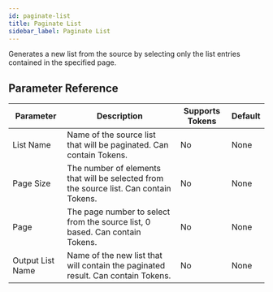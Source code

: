 ```yaml
---
id: paginate-list
title: Paginate List
sidebar_label: Paginate List
---
```



Generates a new list from the source by selecting only the list entries contained in the specified page.

## Parameter Reference
| Parameter | Description | Supports Tokens | Default |
| -- | -- | -- | -- |
| List Name | Name of the source list that will be paginated. Can contain Tokens. | No | None |
| Page Size | The number of elements that will be selected from the source list. Can contain Tokens. | No | None |
| Page | The page number to select from the source list, 0 based. Can contain Tokens. | No | None |
| Output List Name | Name of the new list that will contain the paginated result. Can contain Tokens. | No | None |

